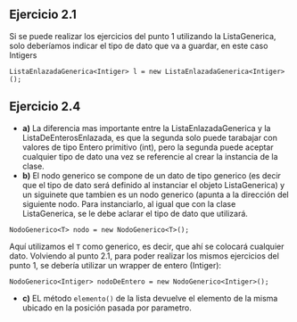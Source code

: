 ## Ejercicio 2.1
Si se puede realizar los ejercicios del punto 1 utilizando la ListaGenerica, solo deberíamos indicar el tipo de dato que va a guardar, en este caso Intigers
~~~
ListaEnlazadaGenerica<Intiger> l = new ListaEnlazadaGenerica<Intiger>();
~~~


## Ejercicio 2.4

* __a)__  La diferencia mas importante entre la ListaEnlazadaGenerica y la ListaDeEnterosEnlazada, es que la segunda solo puede tarabajar con valores de tipo Entero primitivo (int), pero la segunda puede aceptar cualquier tipo de dato una vez se referencie al crear la instancia de la clase.
* __b)__  El nodo generico se compone de un dato de tipo generico (es decir que el tipo de dato será definido al instanciar el objeto ListaGenerica) y un siguinete que tambien es un nodo generico (apunta a la dirección del siguiente nodo. Para instanciarlo, al igual que con la clase ListaGenerica, se le debe aclarar el tipo de dato que utilizará.
~~~
NodoGenerico<T> nodo = new NodoGenerico<T>();
~~~
Aquí utilizamos el `T` como generico, es decir, que ahí se colocará cualquier dato. Volviendo al punto 2.1, para poder realizar los mismos ejercicios del punto 1, se debería utilizar un wrapper de entero (Intiger):
~~~
NodoGenerico<Intiger> nodoDeEntero = new NodoGenerico<Intiger>();
~~~
* __c)__ EL método `elemento()` de la lista devuelve el elemento de la misma ubicado en la posición pasada por parametro. 
